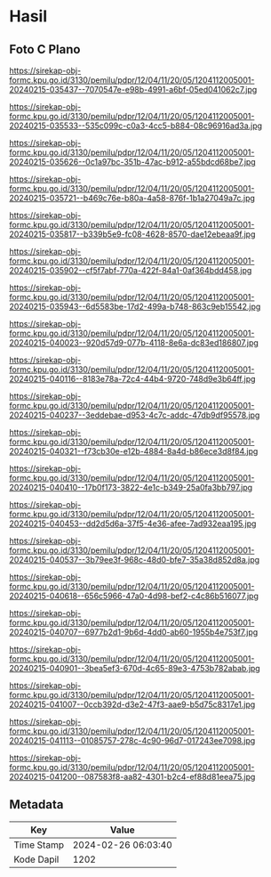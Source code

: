 # Hasil

## Foto C Plano

https://sirekap-obj-formc.kpu.go.id/3130/pemilu/pdpr/12/04/11/20/05/1204112005001-20240215-035437--7070547e-e98b-4991-a6bf-05ed041062c7.jpg

https://sirekap-obj-formc.kpu.go.id/3130/pemilu/pdpr/12/04/11/20/05/1204112005001-20240215-035533--535c099c-c0a3-4cc5-b884-08c96916ad3a.jpg

https://sirekap-obj-formc.kpu.go.id/3130/pemilu/pdpr/12/04/11/20/05/1204112005001-20240215-035626--0c1a97bc-351b-47ac-b912-a55bdcd68be7.jpg

https://sirekap-obj-formc.kpu.go.id/3130/pemilu/pdpr/12/04/11/20/05/1204112005001-20240215-035721--b469c76e-b80a-4a58-876f-1b1a27049a7c.jpg

https://sirekap-obj-formc.kpu.go.id/3130/pemilu/pdpr/12/04/11/20/05/1204112005001-20240215-035817--b339b5e9-fc08-4628-8570-dae12ebeaa9f.jpg

https://sirekap-obj-formc.kpu.go.id/3130/pemilu/pdpr/12/04/11/20/05/1204112005001-20240215-035902--cf5f7abf-770a-422f-84a1-0af364bdd458.jpg

https://sirekap-obj-formc.kpu.go.id/3130/pemilu/pdpr/12/04/11/20/05/1204112005001-20240215-035943--6d5583be-17d2-499a-b748-863c9eb15542.jpg

https://sirekap-obj-formc.kpu.go.id/3130/pemilu/pdpr/12/04/11/20/05/1204112005001-20240215-040023--920d57d9-077b-4118-8e6a-dc83ed186807.jpg

https://sirekap-obj-formc.kpu.go.id/3130/pemilu/pdpr/12/04/11/20/05/1204112005001-20240215-040116--8183e78a-72c4-44b4-9720-748d9e3b64ff.jpg

https://sirekap-obj-formc.kpu.go.id/3130/pemilu/pdpr/12/04/11/20/05/1204112005001-20240215-040237--3eddebae-d953-4c7c-addc-47db9df95578.jpg

https://sirekap-obj-formc.kpu.go.id/3130/pemilu/pdpr/12/04/11/20/05/1204112005001-20240215-040321--f73cb30e-e12b-4884-8a4d-b86ece3d8f84.jpg

https://sirekap-obj-formc.kpu.go.id/3130/pemilu/pdpr/12/04/11/20/05/1204112005001-20240215-040410--17b0f173-3822-4e1c-b349-25a0fa3bb797.jpg

https://sirekap-obj-formc.kpu.go.id/3130/pemilu/pdpr/12/04/11/20/05/1204112005001-20240215-040453--dd2d5d6a-37f5-4e36-afee-7ad932eaa195.jpg

https://sirekap-obj-formc.kpu.go.id/3130/pemilu/pdpr/12/04/11/20/05/1204112005001-20240215-040537--3b79ee3f-968c-48d0-bfe7-35a38d852d8a.jpg

https://sirekap-obj-formc.kpu.go.id/3130/pemilu/pdpr/12/04/11/20/05/1204112005001-20240215-040618--656c5966-47a0-4d98-bef2-c4c86b516077.jpg

https://sirekap-obj-formc.kpu.go.id/3130/pemilu/pdpr/12/04/11/20/05/1204112005001-20240215-040707--6977b2d1-9b6d-4dd0-ab60-1955b4e753f7.jpg

https://sirekap-obj-formc.kpu.go.id/3130/pemilu/pdpr/12/04/11/20/05/1204112005001-20240215-040901--3bea5ef3-670d-4c65-89e3-4753b782abab.jpg

https://sirekap-obj-formc.kpu.go.id/3130/pemilu/pdpr/12/04/11/20/05/1204112005001-20240215-041007--0ccb392d-d3e2-47f3-aae9-b5d75c8317e1.jpg

https://sirekap-obj-formc.kpu.go.id/3130/pemilu/pdpr/12/04/11/20/05/1204112005001-20240215-041113--01085757-278c-4c90-96d7-017243ee7098.jpg

https://sirekap-obj-formc.kpu.go.id/3130/pemilu/pdpr/12/04/11/20/05/1204112005001-20240215-041200--087583f8-aa82-4301-b2c4-ef88d81eea75.jpg


## Metadata

| Key        | Value               |
| ---------- | ------------------- |
| Time Stamp | 2024-02-26 06:03:40 |
| Kode Dapil | 1202                |



